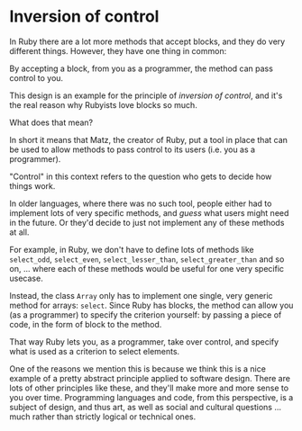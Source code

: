 # Inversion of control

In Ruby there are a lot more methods that accept blocks, and they do very
different things. However, they have one thing in common:

By accepting a block, from you as a programmer, the method can pass control to
you.

This design is an example for the principle of *inversion of control*, and
it's the real reason why Rubyists love blocks so much.

What does that mean?

In short it means that Matz, the creator of Ruby, put a tool in place that can
be used to allow methods to pass control to its users (i.e. you as a
programmer).

"Control" in this context refers to the question who gets to decide how things
work.

In older languages, where there was no such tool, people either had to
implement lots of very specific methods, and *guess* what users might need in
the future. Or they'd decide to just not implement any of these methods at all.

For example, in Ruby, we don't have to define lots of methods like `select_odd`,
`select_even`, `select_lesser_than`, `select_greater_than` and so on, ... where
each of these methods would be useful for one very specific usecase.

Instead, the class `Array` only has to implement one single, very generic
method for arrays: `select`. Since Ruby has blocks, the method can allow you
(as a programmer) to specify the criterion yourself: by passing a piece of
code, in the form of block to the method.

That way Ruby lets you, as a programmer, take over control, and specify what is
used as a criterion to select elements.

One of the reasons we mention this is because we think this is a nice example
of a pretty abstract principle applied to software design. There are lots of
other principles like these, and they'll make more and more sense to you over
time. Programming languages and code, from this perspective, is a subject of
design, and thus art, as well as social and cultural questions ... much rather
than strictly logical or technical ones.
